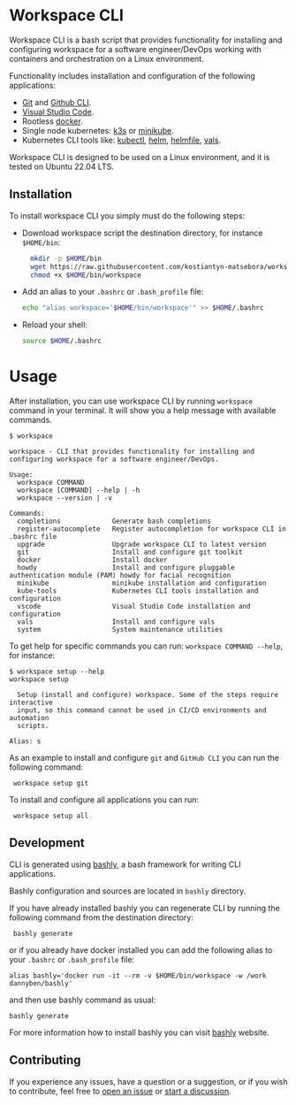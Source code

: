 # Workspace CLI

Workspace CLI is a bash script that provides functionality for installing and configuring workspace for a software engineer/DevOps working with containers and orchestration  on a Linux environment.

Functionality includes installation and configuration of the following applications:


- [Git](https://git-scm.com/) and [Github CLI](https://cli.github.com/).
- [Visual Studio Code](https://code.visualstudio.com/).
- Rootless [docker]( https://rootlesscontaine.rs/getting-started/docker/).
- Single node kubernetes: [k3s](https://k3s.io/) or [minikube](https://minikube.sigs.k8s.io/docs/).
- Kubernetes CLI tools like: [kubectl](https://kubernetes.io/docs/reference/kubectl/), [helm](https://helm.sh/), [helmfile](https://github.com/helmfile/helmfile), [vals](https://github.com/helmfile/vals).

Workspace CLI is designed to be used on a Linux environment, and it is tested on Ubuntu 22.04 LTS.

## Installation

To install workspace CLI you simply must do the following steps:

- Download workspace script the destination directory, for instance `$HOME/bin`: 

  ```Bash
    mkdir -p $HOME/bin
    wget https://raw.githubusercontent.com/kostiantyn-matsebora/workspace-cli/master/release/workspace -O $HOME/bin/workspace
    chmod +x $HOME/bin/workspace
  ```

- Add an alias to your `.bashrc` or `.bash_profile` file:

  ```Bash
  echo "alias workspace='$HOME/bin/workspace'" >> $HOME/.bashrc
  ```

- Reload your shell:

  ```Bash
  source $HOME/.bashrc
  ```

# Usage

After installation, you can use workspace CLI by running `workspace` command in your terminal. It will show you a help message with available commands.

```shell
$ workspace

workspace - CLI that provides functionality for installing and configuring workspace for a software engineer/DevOps.

Usage:
  workspace COMMAND
  workspace [COMMAND] --help | -h
  workspace --version | -v

Commands:
  completions             Generate bash completions
  register-autocomplete   Register autocompletion for workspace CLI in .bashrc file
  upgrade                 Upgrade workspace CLI to latest version
  git                     Install and configure git toolkit
  docker                  Install docker
  howdy                   Install and configure pluggable authentication module (PAM) howdy for facial recognition
  minikube                minikube installation and configuration
  kube-tools              Kubernetes CLI tools installation and configuration
  vscode                  Visual Studio Code installation and configuration
  vals                    Install and configure vals
  system                  System maintenance utilities
```

To get help for specific commands you can run: `workspace COMMAND --help`, for instance:

```shell
$ workspace setup --help
workspace setup

  Setup (install and configure) workspace. Some of the steps require interactive
  input, so this command cannot be used in CI/CD environments and automation
  scripts.

Alias: s

```

As an example to install and configure `git` and `GitHub CLI` you can run the following command:

```shell
 workspace setup git
```

To install and configure all applications you can run:

```shell
 workspace setup all
```

## Development

CLI is generated using  [bashly](https://bashly.dannyb.co/), a bash framework for writing CLI applications.

Bashly configuration and sources are located in `bashly` directory.

If you have already installed bashly you can regenerate CLI by running the following command from the destination directory:

```shell
 bashly generate
```

or if you already have docker installed you can add the following alias to your `.bashrc` or `.bash_profile` file:

```shell
alias bashly='docker run -it --rm -v $HOME/bin/workspace -w /work dannyben/bashly'
```

and then use bashly command as usual:

```shell
bashly generate
```

For more information how to install bashly you can visit [bashly](https://bashly.dannyb.co/) website.

## Contributing

If you experience any issues, have a question or a suggestion, or if you wish
to contribute, feel free to [open an issue][issues] or
[start a discussion][discussions].

[issues]: https://github.com/kostiantyn-matsebora/workspace-cli/issues
[discussions]: https://github.com/kostiantyn-matsebora/workspace-cli/discussions
